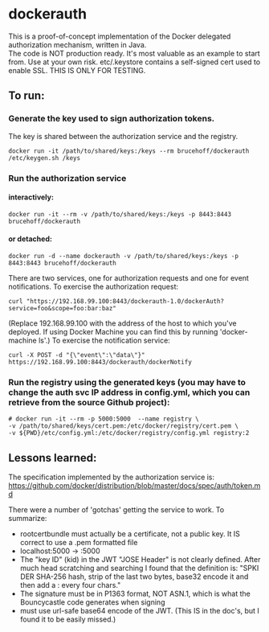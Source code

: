 # dockerauth
This is a proof-of-concept implementation of the Docker delegated authorization mechanism, written in Java.  
The code is NOT production ready.  It's most valuable as an example to start from.   Use at your own risk. 
etc/.keystore contains a self-signed cert used to enable SSL.  THIS IS ONLY FOR TESTING.


## To run:
### Generate the key used to sign authorization tokens.
The key is shared between the authorization service and the registry.
```
docker run -it /path/to/shared/keys:/keys --rm brucehoff/dockerauth /etc/keygen.sh /keys
```
### Run the authorization service
#### interactively:
```
docker run -it --rm -v /path/to/shared/keys:/keys -p 8443:8443 brucehoff/dockerauth
```
#### or detached:
```
docker run -d --name dockerauth -v /path/to/shared/keys:/keys -p 8443:8443 brucehoff/dockerauth
```

There are two services, one for authorization requests and one for event notifications. 
To exercise the authorization request:
```
curl "https://192.168.99.100:8443/dockerauth-1.0/dockerAuth?service=foo&scope=foo:bar:baz"
```
(Replace 192.168.99.100 with the address of the host to which you've deployed.  If using Docker Machine 
you can find this by running 'docker-machine ls'.)
To exercise the notification service:
```
curl -X POST -d "{\"event\":\"data\"}" https://192.168.99.100:8443/dockerauth/dockerNotify
```

### Run the registry using the generated keys (you may have to change the auth svc IP address in config.yml, which you can retrieve from the source Github project):
```
# docker run -it --rm -p 5000:5000  --name registry \
-v /path/to/shared/keys/cert.pem:/etc/docker/registry/cert.pem \
-v ${PWD}/etc/config.yml:/etc/docker/registry/config.yml registry:2 
```



## Lessons learned:
The specification implemented by the authorization service is:
https://github.com/docker/distribution/blob/master/docs/spec/auth/token.md

There were a number of 'gotchas' getting the service to work.  To summarize:
- rootcertbundle must actually be a certificate, not a public key.  It IS correct to use a .pem formatted file
- localhost:5000 -> :5000
- The "key ID" (kid) in the JWT "JOSE Header" is not clearly defined.  After much head scratching and searching I found that the definition is: "SPKI DER SHA-256 hash, strip of the last two bytes, base32 encode it and then add a : every four chars."
- The signature must be in P1363 format, NOT ASN.1, which is what the Bouncycastle code generates when signing
- must use url-safe base64 encode of the JWT.  (This IS in the doc's, but I found it to be easily missed.)

